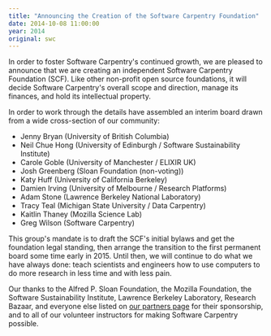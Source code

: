 ```yaml
---
title: "Announcing the Creation of the Software Carpentry Foundation"
date: 2014-10-08 11:00:00
year: 2014
original: swc
---
```

<p>
  In order to foster Software Carpentry's continued growth,
  we are pleased to announce that we are creating an independent Software Carpentry Foundation (SCF).
  Like other non-profit open source foundations,
  it will decide Software Carpentry's overall scope and direction,
  manage its finances,
  and hold its intellectual property.
</p>
<p>
  In order to work through the details have assembled an interim board drawn from a wide cross-section of our community:
</p>
<ul>
  <li>Jenny Bryan (University of British Columbia)</li>
  <li>Neil Chue Hong (University of Edinburgh / Software Sustainability Institute)</li>
  <li>Carole Goble (University of Manchester / ELIXIR UK)</li>
  <li>Josh Greenberg (Sloan Foundation (non-voting))</li>
  <li>Katy Huff (University of California Berkeley)</li>
  <li>Damien Irving (University of Melbourne / Research Platforms)</li>
  <li>Adam Stone (Lawrence Berkeley National Laboratory)</li>
  <li>Tracy Teal (Michigan State University / Data Carpentry)</li>
  <li>Kaitlin Thaney (Mozilla Science Lab)</li>
  <li>Greg Wilson (Software Carpentry)</li>
</ul>
<p>
  This group's mandate is to draft the SCF's initial bylaws and get the foundation legal standing,
  then arrange the transition to the first permanent board some time early in 2015.
  Until then,
  we will continue to do what we have always done:
  teach scientists and engineers how to use computers to do more research in less time and with less pain.
</p>
<p>
  Our thanks to the Alfred P. Sloan Foundation,
  the Mozilla Foundation,
  the Software Sustainability Institute,
  Lawrence Berkeley Laboratory,
  Research Bazaar,
  and everyone else listed on
  <a href="{{site.baseurl}}/scf/partners/">our partners page</a>
  for their sponsorship,
  and to all of our volunteer instructors for making Software Carpentry possible.
</p>
